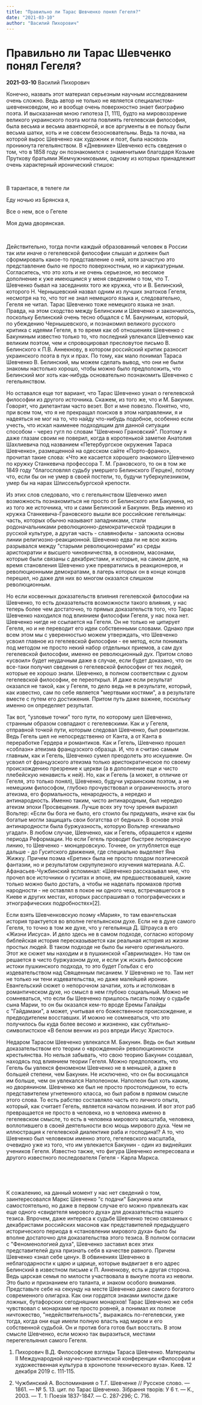 ```yaml
---
title: "Правильно ли Тарас Шевченко понял Гегеля?"
date: "2021-03-10"
author: "Василий Пихорович"
---
```


# Правильно ли Тарас Шевченко понял Гегеля?

**2021-03-10** Василий Пихорович

Конечно, назвать этот материал серьезным научным исследованием очень сложно. Ведь автор не только не является специалистом-шевченковедом, но и вообще очень поверхностно знает биографию поэта. И высказанная ​​мною гипотеза [1, 111], будто на мировоззрение великого украинского поэта могла повлиять гегелевская философия, была весьма и весьма авантюрной, и все аргументы в ее пользу были весьма шатки, хоть и не совсем безосновательны. Ведь та почва, на которой вырос Шевченко как художник и поэт, была насквозь проникнута гегельянством. В «Дневнике» Шевченко есть сведения о том, что в 1858 году он познакомился с знаменитыми благодаря Козьме Пруткову братьями Жемчужниковыми, одному из которых принадлежит очень характерный иронический стишок:

 

В тарантасе, в телеге ли 

Еду ночью из Брянска я,  

Все о нем, все о Гегеле 

Моя дума дворянская. 

 

Действительно, тогда почти каждый образованный человек в России так или иначе о гегелевской философии слышал и должен был сформировать какое-то представление о ней, хотя зачастую это представление было не просто поверхностным, но и карикатурным. Согласитесь, что это хоть и не очень серьезное, но весомое дополнение к уже имеющимся у меня сведениям о том, что Т. Шевченко бывал на заседаниях того же кружка, что и В. Белинский, которого Н. Чернышевский назвал одним из лучших знатоков Гегеля, несмотря на то, что тот не знал немецкого языка и, следовательно, Гегеля не читал. Тарас Шевченко тоже немецкого языка не знал. Правда, на этом сходство между Белинским и Шевченко и закончилось, поскольку Белинский очень тесно общался с М. Бакуниным, который, по убеждению Чернышевского, и познакомил великого русского критика с идеями Гегеля, в то время как об отношениях Шевченко с Бакуниным известно только то, что последний увлекался Шевченко как великим поэтом, чем и спровоцировал пресловутое письмо В. Белинского к П.В. Аннекнову, в котором российский критик разносит украинского поэта в пух и прах. По тому, как мало понимал Тараса Шевченко В. Белинский, мы можем сделать вывод, что они не были знакомы настолько хорошо, чтобы можно было предположить, что Белинский мог хоть как-нибудь основательно познакомить Шевченко с гегельянством.

Но оставался еще тот вариант, что Тарас Шевченко узнал о гегелевской философии из другого источника. Скажем, из того же, что и М. Бакунин. Говорят, что дилетантам часто везет. Вот и мне повезло. Понятно, что, при всем том, что я не прекращал поисков в этом направлении, я и надеяться не мог на то, что найду что-нибудь подобное, особенно если учесть, что искал наименее подходящим для данной ситуации способом - через гугл по словам "Шевченко Грановский". Поэтому я даже глазам своим не поверил, когда в коротенькой заметке Анатолия Шахлиевича под названием «Петербургское окружения Тараса Шевченко», размещенной на одесском сайте «Порто-франко», прочитал такие слова: «Что же касается хорошего знакомого Шевченко по кружку Станкевича профессора Т. М. Грановского, то он в том же 1849 году "благословлял судьбу умершего Белинского (Герцен), потому что, если бы он не умер в своей постели, то, будучи туберкулезником, умер бы на нарах Шлиссельбургской крепости.

Из этих слов следовало, что с гегельянством Шевченко имел возможность познакомиться не просто от Белинского или Бакунина, но из того же источника, что и сами Белинский и Бакунин. Ведь именно из кружка Станкевича-Грановского вышли все российские гегельянцы: часть, которых обычно называют западниками, стали родоначальниками революционно-демократической традиции в русской культуре, а другая часть - славянофилы - заложила основы линии религиозно-реакционной. Шевченко едва ли не всю жизнь разрывался между "старыми революционерами" из среды аристократии и высшего чиновничества, в основном, масонами, которые были связаны с декабристами, и которые, на самом деле, на время становления Шевченко уже превратились в реакционеров, и революционными демократами, в лагерь которых он в конце концов перешел, но даже для них во многом оказался слишком революционным.

Но если косвенных доказательств влияния гегелевской философии на Шевченко, то есть доказательств возможности такого влияния, у нас теперь более чем достаточно, то прямых доказательств того, что Тарас Шевченко находился под влиянием философии Гегеля, у нас пока нет. Шевченко нигде не ссылается на Гегеля. Он не только не цитирует Гегеля, но и не переводит его идеи собственными словами. Однако при всем этом мы с уверенностью можем утверждать, что Шевченко усвоил главное из гегелевской философии - ее метод, если понимать под методом не просто некий набор отдельных приемов, а сам дух гегелевской философии, именно ее революционный дух. Притом слово «усвоил» будет неудачным даже в случае, если будет доказано, что он все-таки получил сведения о гегелевской философии от тех людей, которые ее хорошо знали. Шевченко, в полном соответствии с духом гегелевской философии, ее переоткрыл. И даже если результат оказался не такой, как у Гегеля, то дело ведь не в результате, который, как известно, сам по себе является "мертвыми костями", а в результате вместе с путем его достижения. Притом путь даже важнее, поскольку именно он определяет результат.

Так вот, "узловые точки" того пути, по которому шел Шевченко, странным образом совпадают с гегелевскими. Как и у Гегеля, отправной точкой пути, которым следовал Шевченко, был романтизм. Ведь Гегель шел не непосредственно от Канта, а от Канта в переработке Гердера и романтиков. Как и Гегель, Шевченко прошел «соблазн» атеизма французского образца. И, что я считаю самым главным, как и Гегель, Шевченко сумел преодолеть это искушение. Он усвоил от французского атеизма только аристократическое по своему происхождению презрение к церкви (а в дополнение еще и чисто плебейскую ненависть к ней). Но, как и Гегель (а может, в отличие от Гегеля, это только понял), Шевченко, будучи украинским поэтом, а не немецким философом, глубоко прочувствовал и ограниченность этого атеизма, его формальность, ненародность, а нередко и антинародность. Именно таким, чисто антинародным, был нередко атеизм эпохи Просвещения. Лучше всех эту точу зрения выразил Вольтер: «Если бы бога не было, его стоило бы придумать, иначе как бы богатые могли защищать свои богатства от бедных». В основе этой антинародности была буржуазность, которую Вольтер «гениально угадал». В любом случае, Шевченко, как и Гегель, обращается к идеям периода Реформации. Но если Гегель проводит быстрее лютеранскую линию, то Шевченко - мюнцеровскую. Точнее, он углубляется еще дальше - до Гуситского движения, где специально выделяет Яна Жижку. Причем поэма «Еретик» была не просто плодом поэтической фантазии, но и результатом скрупулезного изучения материала. А.С. Афанасьев-Чужбинский вспоминал: «Шевченко рассказывал мне, что прочел все источники о гуситах и эпохе, им предшествовавшей, какие только можно было достать, а чтобы не наделать промахов против народности - не оставлял в покое ни одного чеха, встречавшегося в Киеве и других местах, которых расспрашивал о топографических и этнографических подробностях»[2].

Если взять Шевченковскую поэму «Мария», то там евангельская история трактуется во вполне гегельянском духе. Если не в духе самого Гегеля, то точно в том же духе, что у гегельянца Д. Штрауса в его «Жизни Иисуса». И дело здесь не в самом подходе, согласно которому библейская история пересказывается как реальная история из жизни простых людей. В таком подходе не было бы ничего оригинального. Этот же сюжет мы находим и в пушкинской «Гавриилиаде». Но там он решается в чисто буржуазном духе, и если уж искать философские истоки пушкинского подхода, то это будет Гольбах с его издевательством над Священным писанием. У Шевченко не то. Там нет не только ни тени издевательства, но даже малейшей иронии. Евангельский сюжет о непорочном зачатии, хоть и истолкован в романтическом духе, но смысл в нем глубоко социальный. Можно не сомневаться, что если бы Шевченко пришлось писать поэму о судьбе сына Марии, то он бы оказался кем-то вроде Еремы Галайды с "Гайдамаки", а может, учитывая его божественное происхождение, и предводителем восставших. И можно не сомневаться, что это получилось бы куда более весомо и жизненно, как субтильно-символистское «В белом венчик из роз впреди Иисус Христос».

Недаром Тарасом Шевченко увлекался М. Бакунин. Ведь он был живым доказательством его теории о «врожденной» революционности крестьянства. Но нельзя забывать, что свою теорию Бакунин создавал, находясь под влиянием теории Гегеля. Можно предположить, что Гегель бы увлекся феноменом Шевченко не в меньшей, а даже в большей степени, чем Бакунин. Не исключено, что он бы восхищался им больше, чем он увлекался Наполеоном. Наполеон был хоть каким, но дворянином. Шевченко же был не просто простолюдином, то есть представителем угнетенного класса, но был рабом в прямом смысле этого слова. То есть рабство составляло часть его личного опыта, который, как считает Гегель, является началом познания. И вот этот раб превращается не просто в человека, но в человека именно в гегелевском смысле, то есть в человека мирового масштаба, человека, воплотившего в своей деятельности всю мощь мирового духа. Чем не иллюстрация к гегелевской диалектике раба и господина!? А то, что Шевченко был человеком именно этого, гегелевского масштаба, очевидно уже из того, что им увлекается Бакунин - один из виднейших учеников Гегеля. Известно также, что фигура Шевченко интересовала и другого известного последователя Гегеля - Карла Маркса.

 

 

К сожалению, на данный момент у нас нет сведений о том, заинтересовался Маркс Шевченко "с подачи" Бакунина или самостоятельно, но даже в первом случае его можно привлекать как еще одного «свидетеля мирового духа» для доказательства нашего тезиса. Впрочем, даже интереса к судьбе Шевченко тесно связанных с декабристами российских масонов как представителей предыдущего исторического периода в «становлении мирового духа» было бы вполне достаточно для доказательства этого тезиса. В полном согласии с "Феноменологией духа", Шевченко заставил всех этих представителей духа признать себя в качестве равного. Причем Шевченко «знал себе цену». В обвинениях Шевченко в неблагодарности к царю и царице, которые выдвигает в его адрес Белинский в известном письме к П. Анненкову, есть и другая сторона. Ведь царская семья по милости участвовала в выкупе поэта из неволи. Это было и признанием его таланта, и знаком особого внимания. Представьте себе на секунду на месте Шевченко даже самого богатого современного олигарха. Как они гордятся знаками милости даже ложных, бутафорских сегодняшних монархов! Тарас Шевченко же себя чувствовал с монархами не просто ровней, а понимал их полное ничтожество, "недействительность", выражаясь по-гегелевски, уже тогда, когда они еще имели полную власть над миром и его собственной судьбой. Он и против бога готов был восстать. В этом смысле Шевченко, если можно так выразиться, местами перегегельянил самого Гегеля.

1. Пихорович В.Д. Философские взгляды Тараса Шевченко. Материалы II Международной научно-практической конференции «Философия и художественная культура в хронотопе технического вуза». Киев. 12 декабря 2019 с. 111-115.

2. Чужбинский А. Воспоминания о Т.Г. Шевченке // Русское слово. — 1861. — № 5. 13. цит. по Тарас Шевченко. Зібрання творів: У 6 т. — К., 2003. — Т. 1: Поезія 1837-1847. — С. 287-296; С. 716.